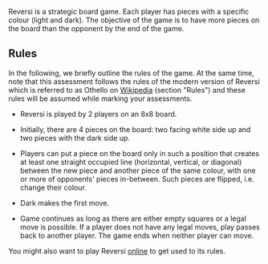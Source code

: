 Reversi is a strategic board game. Each player has pieces with a
specific colour (light and dark).  The objective of the game is to have
more pieces on the board than the opponent by the end of the game.

## Rules

In the following, we briefly outline the rules of the game. At the
same time, note that this assessment follows the rules of the modern
version of Reversi which is referred to as Othello on
[Wikipedia](./Reversi.pdf) (section "Rules")
and these rules will be assumed while marking your assessments.

- Reversi is played by 2 players on an 8x8 board.

- Initially, there are 4 pieces on the board: two facing white side up
  and two pieces with the dark side up.

- Players can put a piece on the board only in such a position that
  creates at least one straight occupied line (horizontal, vertical,
  or diagonal) between the new piece and another piece of the same
  colour, with one or more of opponents' pieces in-between. Such
  pieces are flipped, i.e. change their colour.

- Dark makes the first move.

- Game continues as long as there are either empty squares or a legal
  move is possible. If a player does not have any legal moves, play
  passes back to another player. The game ends when neither player can
  move.

You might also want to play Reversi
[online](https://cardgames.io/reversi/) to get used to its rules.  

